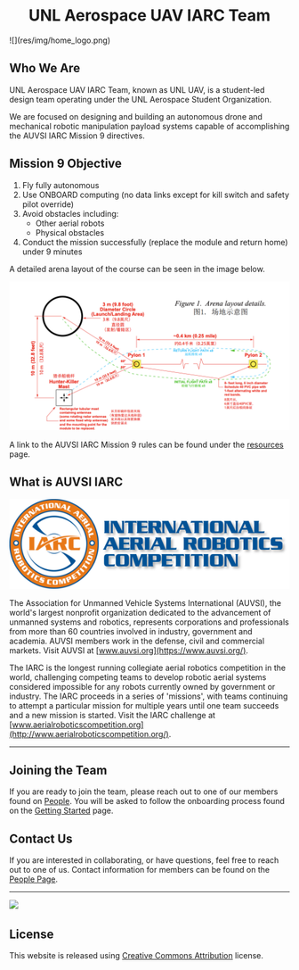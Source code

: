 <center> <h1>UNL Aerospace UAV IARC Team </h1> </center>
![](res/img/home_logo.png)

## Who We Are

UNL Aerospace UAV IARC Team, known as UNL UAV, is a student-led design team operating under the UNL Aerospace Student Organization. 

We are focused on designing and building an autonomous drone and mechanical robotic manipulation payload systems capable of accomplishing the AUVSI IARC Mission 9 directives.

## Mission 9 Objective
1. Fly fully autonomous
2. Use ONBOARD computing (no data links except for kill switch and safety pilot override)
3. Avoid obstacles including:
	* Other aerial robots
	* Physical obstacles
4. Conduct the mission successfully (replace the module and return home) under 9 minutes

A detailed arena layout of the course can be seen in the image below.

![](res/img/mission_9_course.png)

A link to the AUVSI IARC Mission 9 rules can be found under the [resources](resources.md) page.


## What is AUVSI IARC
![](res/img/iarc_logo.png)

The Association for Unmanned Vehicle Systems International (AUVSI), the world's largest nonprofit organization dedicated to the advancement of unmanned systems and robotics, represents corporations and professionals from more than 60 countries involved in industry, government and academia. AUVSI members work in the defense, civil and commercial markets. Visit AUVSI at [www.auvsi.org](https://www.auvsi.org/).

The IARC is the longest running collegiate aerial robotics competition in the world, challenging competing teams to develop robotic aerial systems considered impossible for any robots currently owned by government or industry. The IARC proceeds in a series of 'missions', with teams continuing to attempt a particular mission for multiple years until one team succeeds and a new mission is started. Visit the IARC challenge at [www.aerialroboticscompetition.org](http://www.aerialroboticscompetition.org/).


***

## Joining the Team
If you are ready to join the team, please reach out to one of our members found on [People](people.md). You will be asked to follow the onboarding process found on the [Getting Started](welcome.md) page.


## Contact Us
If you are interested in collaborating, or have questions, feel free to reach out to one of us. Contact information for members can be found on the [People Page](people.md).

***

![](res/img/drones.png)

## License

This website is released using [Creative Commons Attribution](http://creativecommons.org/licenses/by/3.0/) license.
